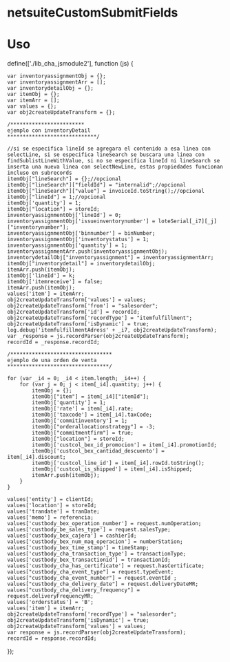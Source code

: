 # netsuiteCustomSubmitFields
# Uso
define(['./lib_cha_jsmodule2'], function (js) {

    var inventoryassignmentObj = {};
    var inventoryassignmentArr = [];
    var inventorydetailObj = {};
    var itemObj = {};
    var itemArr = [];
    var values = {};
    var obj2createUpdateTransform = {};
    
    /************************
    ejemplo con inventoryDetail
    *****************************/
    
    //si se especifica lineId se agregara el contenido a esa linea con selectLine, si se especifica lineSearch se buscara una linea con findSublistLineWithValue, si no se especifica lineId ni lineSearch se inserta una nueva linea con selectNewLine, estas propiedades funcionan incluso en subrecords
    itemObj["lineSearch"] = {};//opcional
    itemObj["lineSearch"]["fieldId"] = "internalid";//opcional
    itemObj["lineSearch"]["value"] = invoiceId.toString();//opcional
    itemObj["lineId"] = 1;//opcional
    itemObj['quantity'] = 1;
    itemObj["location"] = storeId;
    inventoryassignmentObj['lineId'] = 0;
    inventoryassignmentObj['issueinventorynumber'] = loteSerial[_i7][_j]["inventorynumber"];
    inventoryassignmentObj['binnumber'] = binNumber;
    inventoryassignmentObj['inventorystatus'] = 1;
    inventoryassignmentObj['quantity'] = 1;
    inventoryassignmentArr.push(inventoryassignmentObj);
    inventorydetailObj["inventoryassignment"] = inventoryassignmentArr;
    itemObj["inventorydetail"] = inventorydetailObj;
    itemArr.push(itemObj);
    itemObj['lineId'] = k;
    itemObj['itemreceive'] = false;
    itemArr.push(itemObj);
    values['item'] = itemArr;
    obj2createUpdateTransform['values'] = values;
    obj2createUpdateTransform['from'] = "salesorder";
    obj2createUpdateTransform['id'] = recordId;
    obj2createUpdateTransform['recordType'] = "itemfulfillment";
    obj2createUpdateTransform['isDynamic'] = true;
    log.debug('itemfulfillmentAdress' + _i7, obj2createUpdateTransform);
    var _response = js.recordParser(obj2createUpdateTransform);
    recordId = _response.recordId;
    
    /*********************************
    ejemplo de una orden de venta
    *********************************/
    
    for (var _i4 = 0; _i4 < item.length; _i4++) {
        for (var j = 0; j < item[_i4].quantity; j++) {
            itemObj = {};
            itemObj["item"] = item[_i4]["itemId"];
            itemObj['quantity'] = 1;
            itemObj['rate'] = item[_i4].rate;
            itemObj['taxcode'] = item[_i4].taxCode;
            itemObj['commitinventory'] = 1;
            itemObj["orderallocationstrategy"] = -3;
            itemObj["commitmentfirm"] = true;
            itemObj["location"] = storeId;
            itemObj['custcol_bex_id_promocion'] = item[_i4].promotionId;
            itemObj['custcol_bex_cantidad_descuento'] = item[_i4].discount;
            itemObj['custcol_line_id'] = item[_i4].rowId.toString();
            itemObj['custcol_is_shipped'] = item[_i4].isShipped;
            itemArr.push(itemObj);
        }
    }

    values['entity'] = clientId;
    values['location'] = storeId;
    values['trandate'] = tranDate;
    values['memo'] = referencia;
    values['custbody_bex_operation_number'] = request.numOperation;
    values['custbody_be_sales_type'] = request.salesType;
    values['custbody_bex_cajera'] = cashierId;
    values['custbody_bex_num_maq_operacion'] = numberStation;
    values['custbody_bex_time_stamp'] = timeStamp;
    values['custbody_cha_transaction_type'] = transactionType;
    values['custbody_bex_transactionid'] = transactionId;
    values['custbody_cha_has_certificate'] = request.hasCertificate;
    values["custbody_cha_event_type"] = request.typeEvent;
    values["custbody_cha_event_number"] = request.eventId ;
    values["custbody_cha_delivery_date"] = request.deliveryDateMR;
    values["custbody_cha_delivery_frequency"] = request.deliveryFrequencyMR;
    values['orderstatus'] = 'B';
    values['item'] = itemArr;
    obj2createUpdateTransform['recordType'] = "salesorder";
    obj2createUpdateTransform['isDynamic'] = true;
    obj2createUpdateTransform['values'] = values;
    var response = js.recordParser(obj2createUpdateTransform);
    recordId = response.recordId;
});
